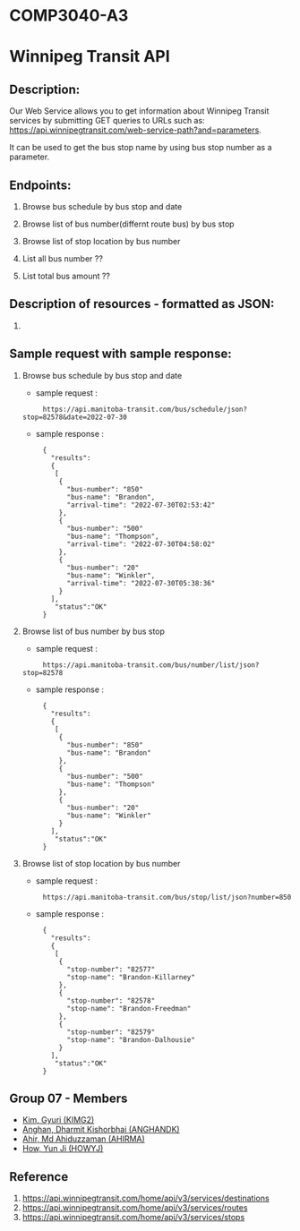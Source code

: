 # COMP3040-A3

# Winnipeg Transit API

## Description: 
 Our Web Service allows you to get information about Winnipeg Transit services by submitting GET queries to URLs such as: https://api.winnipegtransit.com/web-service-path?and=parameters.
 
 It can be used to get the bus stop name by using bus stop number as a parameter.

## Endpoints:

 1. Browse bus schedule by bus stop and date

 2. Browse list of bus number(differnt route bus) by bus stop

 3. Browse list of stop location by bus number
 
 4. List all bus number ??
 
 5. List total bus amount ??

## Description of resources - formatted as JSON:

 1. 

## Sample request with sample response:

 1. Browse bus schedule by bus stop and date
     - sample request :
    ```
         https://api.manitoba-transit.com/bus/schedule/json?stop=82578&date=2022-07-30 
    ```
     - sample response : 
    ```
         {
           "results":
           {
            [
             {
               "bus-number": "850"
               "bus-name": "Brandon",
               "arrival-time": "2022-07-30T02:53:42"
             },
             {
               "bus-number": "500"
               "bus-name": "Thompson",
               "arrival-time": "2022-07-30T04:58:02"
             },
             {
               "bus-number": "20"
               "bus-name": "Winkler",
               "arrival-time": "2022-07-30T05:38:36"
             }
           ],
            "status":"OK"
         }
    ```

 2. Browse list of bus number by bus stop
     - sample request :
    ```
         https://api.manitoba-transit.com/bus/number/list/json?stop=82578 
    ```
     - sample response : 
    ```
         {
           "results":
           {
            [
             {
               "bus-number": "850"
               "bus-name": "Brandon"
             },
             {
               "bus-number": "500"
               "bus-name": "Thompson"
             },
             {
               "bus-number": "20"
               "bus-name": "Winkler"
             }
           ],
            "status":"OK"
         }
    ```
 3. Browse list of stop location by bus number
     - sample request :
    ```
         https://api.manitoba-transit.com/bus/stop/list/json?number=850 
    ```
     - sample response : 
    ```
         {
           "results":
           {
            [
             {
               "stop-number": "82577"
               "stop-name": "Brandon-Killarney"
             },
             {
               "stop-number": "82578"
               "stop-name": "Brandon-Freedman"
             },
             {
               "stop-number": "82579"
               "stop-name": "Brandon-Dalhousie"
             }
           ],
            "status":"OK"
         }
    ```

## Group 07 - Members
 - [Kim, Gyuri (KIMG2)](https://github.com/gyuyuu)
 - [Anghan, Dharmit Kishorbhai (ANGHANDK)](https://github.com/dkanghan)
 - [Ahir, Md Ahiduzzaman (AHIRMA)](https://github.com/AhirGit)
 - [How, Yun Ji (HOWYJ)](https://github.com/yunji0387)

## Reference
 1. https://api.winnipegtransit.com/home/api/v3/services/destinations
 2. https://api.winnipegtransit.com/home/api/v3/services/routes
 3. https://api.winnipegtransit.com/home/api/v3/services/stops
